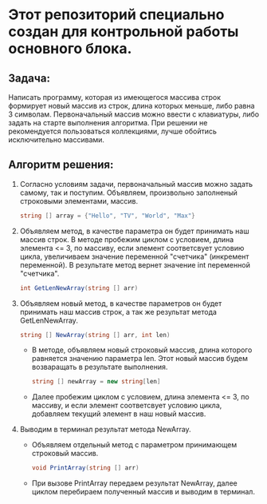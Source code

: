 # Этот репозиторий специально создан для контрольной работы основного блока.

## Задача:

Написать программу, которая из имеющегося массива строк формирует новый массив из строк, длина которых меньше, либо равна 3 символам. Первоначальный массив можно ввести с клавиатуры, либо задать на старте выполнения алгоритма. При решении не рекомендуется пользоваться коллекциями, лучше обойтись исключительно массивами.

## Алгоритм решения:

1. Согласно условиям задачи, первоначальный массив можно задать самому, так и поступим. Объявляем, произвольно заполненый строковыми элементами, массив.

   ```C#
   string [] array = {"Hello", "TV", "World", "Max"}
   ```

2. Объявляем метод, в качестве параметра он будет принимать наш массив строк. В методе пробежим циклом с условием, длина элемента <= 3, по массиву, если элемент соответсвует условию цикла, увеличиваем значение переменной "счетчика" (инкремент переменной). В результате метод вернет значение int переменной "счетчика".

   ```C#
   int GetLenNewArray(string [] arr)
   ```

3. Объявляем новый метод, в качестве параметров он будет принимать наш массив строк, а так же результат метода GetLenNewArray.

   ```C#
   string [] NewArray(string [] arr, int len)
   ```

   - В методе, объявляем новый строковый массив, длина которого равняется значению параметра len. Этот новый массив будем возваращать в результате выполнения.

     ```C#
     string [] newArray = new string[len]
     ```

   - Далее пробежим циклом с условием, длина элемента <= 3, по массиву, и если элемент соответсвует условию цикла, добавляем текущий элемент в наш новый массив.

4. Выводим в терминал результат метода NewArray.

   - Объявляем отдельный метод с параметром принимающем строковый массив.

     ```C#
     void PrintArray(string [] arr)
     ```

   - При вызове PrintArray передаем результат NewArray, далее циклом перебираем полученный массив и выводим в терминал.

